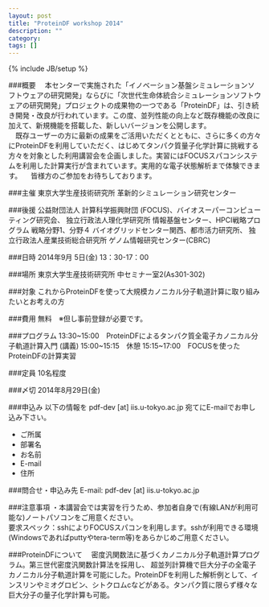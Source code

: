 ```yaml
---
layout: post
title: "ProteinDF workshop 2014"
description: ""
category: 
tags: []
---
```

{% include JB/setup %}

###概要
　本センターで実施された「イノベーション基盤シミュレーションソフトウェアの研究開発」ならびに「次世代生命体統合シミュレーションソフトウェアの研究開発」プロジェクトの成果物の一つである「ProteinDF」は、引き続き開発・改良が行われています。この度、並列性能の向上など既存機能の改良に加えて、新規機能を搭載した、新しいバージョンを公開します。  
　既存ユーザーの方に最新の成果をご活用いただくとともに、さらに多くの方々にProteinDFを利用していただく、はじめてタンパク質量子化学計算に挑戦する方々を対象とした利用講習会を企画しました。実習にはFOCUSスパコンシステムを利用した計算実行が含まれています。実用的な電子状態解析まで体験できます。
　皆様方のご参加をお待ちしております。  

###主催
東京大学生産技術研究所 革新的シミュレーション研究センター 

###後援
公益財団法人 計算科学振興財団 (FOCUS)、バイオスーパーコンピューティング研究会、
独立行政法人理化学研究所 情報基盤センター、HPCI戦略プログラム 戦略分野1、分野４
バイオグリッドセンター関西、都市活力研究所、
独立行政法人産業技術総合研究所 ゲノム情報研究センター(CBRC)

###日時
2014年9月 5日(金) 13：30-17：00

###場所
東京大学生産技術研究所 中セミナー室2(As301-302)

###対象
これからProteinDFを使って大規模カノニカル分子軌道計算に取り組みたいとお考えの方 

###費用
無料　※但し事前登録が必要です。

###プログラム 
13:30~15:00　ProteinDFによるタンパク質全電子カノニカル分子軌道計算入門 (講義) 
15:00~15:15　休憩
15:15~17:00　FOCUSを使ったProteinDFの計算実習

###定員
10名程度 

###〆切
2014年8月29日(金)

###申込み
以下の情報を pdf-dev [at] iis.u-tokyo.ac.jp 宛てにE-mailでお申し込み下さい。

* ご所属
* 部署名
* お名前
* E-mail
* 住所

###問合せ・申込み先
E-mail: pdf-dev [at] iis.u-tokyo.ac.jp

###注意事項
・本講習会では実習を行うため、参加者自身で(有線LANが利用可能な)ノートパソコンをご用意ください。   
要求スペック：sshによりFOCUSスパコンを利用します。sshが利用できる環境(Windowsであればputtyやtera-term等)をあらかじめご用意ください。

###ProteinDFについて
　密度汎関数法に基づくカノニカル分子軌道計算プログラム。第三世代密度汎関数計算法を採用し、
超並列計算機で巨大分子の全電子カノニカル分子軌道計算を可能にした。ProteinDFを利用した解析例として、インスリンやミオグロビン、シトクロムcなどがある。タンパク質に限らず様々な巨大分子の量子化学計算も可能。

